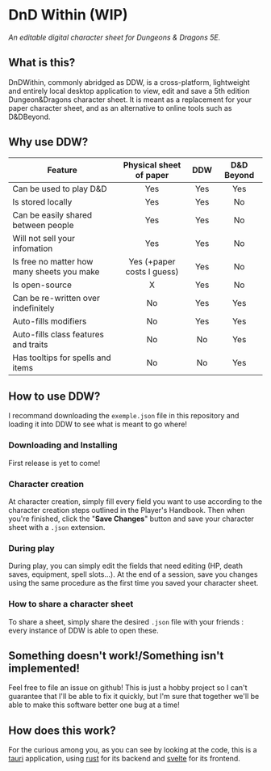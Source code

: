 # DnD Within (WIP)

*An editable digital character sheet for Dungeons & Dragons 5E.*

## What is this?

DnDWithin, commonly abridged as DDW, is a cross-platform, lightweight and entirely local desktop application to view, edit and save a 5th edition Dungeon&Dragons character sheet. It is meant as a replacement for your paper character sheet, and as an alternative to online tools such as D&DBeyond.

## Why use DDW?
| Feature                                    |  Physical sheet of paper   | DDW | D&D Beyond |
| ------------------------------------------ |:--------------------------:|:---:|:----------:|
| Can be used to play D&D                    |            Yes             | Yes |    Yes     |
| Is stored locally                          |            Yes             | Yes |     No     |
| Can be easily shared between people        |            Yes             | Yes |     No     |
| Will not sell your infomation              |            Yes             | Yes |     No     |
| Is free no matter how many sheets you make | Yes (+paper costs I guess) | Yes |     No     |
| Is open-source                             |             X              | Yes |     No     |
| Can be re-written over indefinitely        |             No             | Yes |    Yes     |
| Auto-fills modifiers                       |             No             | Yes |    Yes     |
| Auto-fills class features and traits       |             No             | No  |    Yes     |
| Has tooltips for spells and items          |             No             | No  |    Yes     |


## How to use DDW?
I recommand downloading the `exemple.json` file in this repository and loading it into DDW to see what is meant to go where!

### Downloading and Installing
First release is yet to come!

### Character creation
At character creation, simply fill every field you want to use according to the character creation steps outlined in the Player's Handbook. Then when you're finished, click the "**Save Changes**" button and save your character sheet with a `.json` extension.

### During play
During play, you can simply edit the fields that need editing (HP, death saves, equipment, spell slots...). At the end of a session, save you changes using the same procedure as the first time you saved your character sheet.

### How to share a character sheet
To share a sheet, simply share the desired `.json` file with your friends : every instance of DDW is able to open these.

## Something doesn't work!/Something isn't implemented!
Feel free to file an issue on github! This is just a hobby project so I can't guarantee that I'll be able to fix it quickly, but I'm sure that together we'll be able to make this software better one bug at a time!

## How does this work?
For the curious among you, as you can see by looking at the code, this is a [tauri](https://tauri.app/) application, using [rust](https://www.rust-lang.org/) for its backend and [svelte](https://svelte.dev/) for its frontend.